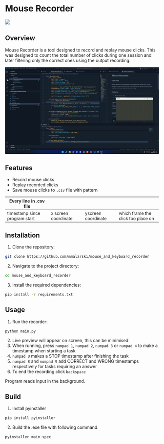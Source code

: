 # Mouse Recorder
![](https://img.shields.io/badge/Python_3.10.6-yellowgreen)

## Overview
Mouse Recorder is a tool designed to record and replay mouse clicks. This was designed to count the total number of clicks during one session and later filtering only the correct ones using the output recording.

![Overview](overview.gif)


## Features
- Record mouse clicks
- Replay recorded clicks
- Save mouse clicks to `.csv` file with pattern

| Every line in .csv file       |                     |                    |                                    |
| ----------------------------- | ------------------- | ------------------ | ---------------------------------- |
| timestamp since program start | x screen coordinate | yscreen coordinate | which frame the click too place on |

## Installation
1. Clone the repository:
  ```sh
  git clone https://github.com/mmalarski/mouse_and_keyboard_recorder
  ```
2. Navigate to the project directory:
  ```sh
  cd mouse_and_keyboard_recorder
  ```
3. Install the required dependencies:
  ```sh
  pip install -r requirements.txt
  ```

## Usage
1. Run the recorder:
  ```sh
  python main.py
  ```
2. Live preview will appear on screen, this can be minimised
3. When running, press `numpad 1`, `numpad 2`, `numpad 3` or `numpad 4` to make a timestamp when starting a task
4. `numpad 0` makes a STOP timestamp after finishing the task
5. `numpad 8` and `numpad 9` add CORRECT and WRONG timestamps respectively for tasks requiring an answer
6. To end the recording click `backspace`  

Program reads input in the background.

## Build
1. Install pyinstaller
```sh
pip install pyinstaller
```
2. Build the .exe file with following command:
```sh
pyinstaller main.spec
```